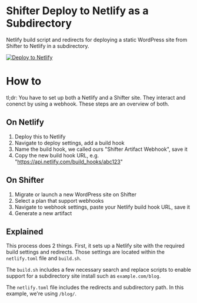 # Shifter Deploy to Netlify as a Subdirectory

Netlify build script and redirects for deploying a static WordPress site from Shifter to Netlify in a subdirectory.

<a href="https://app.netlify.com/start/deploy?repository=https://github.com/getshifter/netlify-build-subdir"><img src="https://www.netlify.com/img/deploy/button.svg" alt="Deploy to Netlify"></a>

# How to

tl;dr: You have to set up both a Netlify and a Shifter site. They interact and conenct by using a webhook. These steps are an overview of both.

## On Netlify
1. Deploy this to Netlify
1. Navigate to deploy settings, add a build hook
1. Name the build hook, we called ours "Shifter Artifact Webhook", save it
1. Copy the new build hook URL, e.g. "https://api.netlify.com/build_hooks/abc123"

## On Shifter
1. Migrate or launch a new WordPress site on Shifter
1. Select a plan that support webhooks
1. Navigate to webhook settings, paste your Netlify build hook URL, save it
1. Generate a new artifact

## Explained
This process does 2 things. First, it sets up a Netlify site with the required build settings and redirects. Those settings are located within the `netlify.toml` file and `build.sh`.

The `build.sh` includes a few necessary search and replace scripts to enable support for a subdirectory site install such as `example.com/blog`.

The `netlify.toml` file includes the redirects and subdirectory path. In this example, we're using `/blog/`.